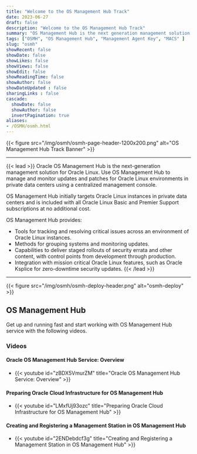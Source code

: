```yaml
---
title: "Welcome to the OS Management Hub Track"
date: 2023-06-27
draft: false
description: "Welcome to the OS Management Hub Track"
summary: "OS Management Hub is the next generation management solution for Oracle Linux. This track provides a learning path with step-by-step instructions and guidance for using the service.  Oracle OS Management Hub is used to manage and monitor updates and patches for the operating system environments in private data centers through a single management console. It simplifies the provisioning and maintaining of large deployments of physical servers and virtual machines that span public cloud and private data centers."
tags: ["OSMH", "OS Management Hub", "Management Agent Key", "MACS" ]
slug: "osmh"
showRecent: false
showDate: false
showLikes: false
showViews: false
showEdit: false
showReadingTime: false
showAuthor: false
showDateUpdated : false
sharingLinks : false
cascade:
  showDate: false
  showAuthor: false
  invertPagination: true
aliases:
- /OSMH/osmh.html
---
```


{{< figure src="/img/osmh/osmh-page-header-1200x200.png" alt="OS Management Hub Track Banner" >}}

---

{{< lead >}} Oracle OS Management Hub is the next-generation management solution for Oracle Linux. Use OS Management Hub to manage and monitor updates and patches for Oracle Linux environments in private data centers using a centralized management console.

OS Management Hub initially targets Oracle Linux instances in private data centers and is included with all Oracle Linux Basic and Premier Support subscriptions at no additional cost.

OS Management Hub provides:

- Tools for tracking and resolving critical issues across an environment of Oracle Linux instances.
- Methods for grouping systems and monitoring updates.
- Capabilities to deliver staged rollouts of security errata and other content, with control points from development through production.
- Integration with mission critical Oracle Linux features, such as Oracle Ksplice for zero-downtime security updates. {{< /lead >}}

---

{{< figure src="/img/osmh/osmh-deploy-header.png" alt="osmh-deploy" >}}

## OS Management Hub 

Get up and running fast and start working with OS Management Hub service with the following videos.

### Videos

#### Oracle OS Management Hub Service: Overview

- {{< youtube id="zBDX5VmurZM" title="Oracle OS Management Hub Service: Overview" >}}

#### Preparing Oracle Cloud Infrastructure for OS Management Hub

- {{< youtube id="LMxfUj93ozc" title="Preparing Oracle Cloud Infrastructure for OS Management Hub" >}}

#### Creating and Registering a Management Station in OS Management Hub

- {{< youtube id="2ENDebdcf3g" title="Creating and Registering a Management Station in OS Management Hub" >}}
